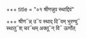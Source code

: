 +++
title = "०१ श्रीणन्नुप स्थाद्दिवं"

+++
श्रीण᳓न्न् उ᳓प स्थाद् दि᳓वम् भुरण्यु᳓  
स्थातु᳓श् चर᳓थम् अक्तू᳓न् वि᳓ ऊर्णोत्